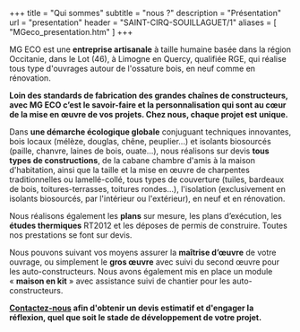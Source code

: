 +++
title = "Qui sommes"
subtitle = "nous ?"
description = "Présentation"
url = "presentation"
header = "SAINT-CIRQ-SOUILLAGUET/1"
aliases = [
  "MGeco_presentation.htm"
]
+++

MG ECO est une **entreprise artisanale** à taille humaine basée dans la région Occitanie, dans le Lot (46), à Limogne en Quercy, qualifiée RGE, qui réalise tous type d'ouvrages autour de l'ossature bois, en neuf comme en rénovation.

**Loin des standards de fabrication des grandes chaînes de constructeurs, avec MG ECO c’est le savoir-faire et la personnalisation qui sont au cœur de la mise en œuvre de vos projets. Chez nous, chaque projet est unique.**

Dans **une démarche écologique globale** conjuguant techniques innovantes, bois locaux (mélèze, douglas, chêne, peuplier...) et isolants biosourcés (paille, chanvre, laines de bois, ouate...), nous réalisons sur devis **tous types de constructions**, de la cabane chambre d'amis à la maison d'habitation, ainsi que la taille et la mise en œuvre de charpentes traditionnelles ou lamellé-collé,  tous types de couverture (tuiles, bardeaux de bois, toitures-terrasses, toitures rondes...), l'isolation (exclusivement en isolants biosourcés, par l'intérieur ou l'extérieur), en neuf et en rénovation.

Nous réalisons également les **plans** sur mesure, les plans d’exécution, les **études thermiques** RT2012 et les déposes de permis de construire.  Toutes nos prestations se font sur devis.

Nous pouvons suivant vos moyens assurer la **maîtrise d’œuvre** de votre ouvrage, ou simplement le **gros œuvre** avec suivi du second œuvre pour les auto-constructeurs.
Nous avons également mis en place un module « **maison en kit** » avec assistance suivi de chantier pour les auto-constructeurs.

**[Contactez-nous](/contact) afin d'obtenir un devis estimatif et d'engager la réflexion, quel que soit le stade de développement de votre projet.**
